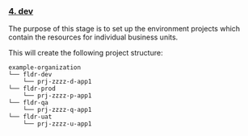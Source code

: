 ### [4. dev](./4-dev/)

The purpose of this stage is to set up the environment projects which contain the resources for individual business units.

This will create the following project structure:

```
example-organization
└── fldr-dev
    └── prj-zzzz-d-app1
└── fldr-prod
    └── prj-zzzz-p-app1
└── fldr-qa
    └── prj-zzzz-q-app1
└── fldr-uat
    └── prj-zzzz-u-app1
```
